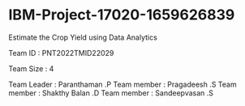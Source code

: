 # IBM-Project-17020-1659626839
Estimate the Crop Yield using Data Analytics

Team ID : PNT2022TMID22029

Team Size : 4

Team Leader   : Paranthaman .P
Team member : Pragadeesh .S
Team member : Shakthy Balan .D
Team member : Sandeepvasan .S
